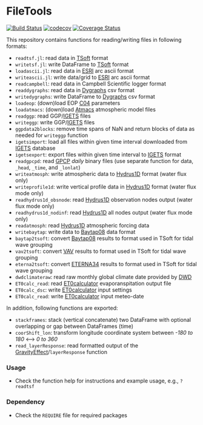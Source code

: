 FileTools
=========
[![Build Status](https://travis-ci.org/emenems/FileTools.jl.svg?branch=master)](https://travis-ci.org/emenems/FileTools.jl)
[![codecov](https://codecov.io/gh/emenems/FileTools.jl/branch/master/graph/badge.svg)](https://codecov.io/gh/emenems/FileTools.jl)
[![Coverage Status](https://coveralls.io/repos/github/emenems/FileTools.jl/badge.svg)](https://coveralls.io/github/emenems/FileTools.jl)

This repository contains functions for reading/writing files in following formats:
* `readtsf.jl`: read data in [TSoft](http://seismologie.oma.be/en/downloads/tsoft) format
* `writetsf.jl`: write DataFrame to [TSoft](http://seismologie.oma.be/en/downloads/tsoft) format
* `loadascii.jl`: read data in [ESRI](https://en.wikipedia.org/wiki/Esri_grid) arc ascii format
* `writeascii.jl`: write data/grid to [ESRI](https://en.wikipedia.org/wiki/Esri_grid) arc ascii format
* `readcampbell`: read data in Campbell Scientific logger format
* `readdygraphs`: read data in [Dygraphs](http://dygraphs.com/tutorial.html) csv format
* `writedygraphs`: write DataFrame to [Dygraphs](http://dygraphs.com/tutorial.html) csv format
* `loadeop`: (down)load EOP [C04](http://hpiers.obspm.fr/iers/eop/eopc04/eopc04_IAU2000.62-now) parameters
* `loadatmacs`: (down)load [Atmacs](/http://atmacs.bkg.bund.de) atmospheric model files
* `readggp`: read GGP/[IGETS](http://gfzpublic.gfz-potsdam.de/pubman/faces/viewItemOverviewPage.jsp?itemId=escidoc:1870888) files
* `writeggp`: write GGP/[IGETS](http://gfzpublic.gfz-potsdam.de/pubman/faces/viewItemOverviewPage.jsp?itemId=escidoc:1870888) files
* `ggpdata2blocks`: remove time spans of NaN and return blocks of data as needed for `writeggp` function
* `igetsimport`: load all files within given time interval downloaded from [IGETS](http://isdc.gfz-potsdam.de/igets-data-base/) database
* `igetsexport`: export files within given time interval to  [IGETS](http://isdc.gfz-potsdam.de/igets-data-base/) format
* `readgpcpd`: read [GPCP](https://precip.gsfc.nasa.gov/gpcp_daily_comb.html) _daily_ binary files (use separate function for data, `_head`, `_time`, and `_lonlat`)
* `writeatmosph`: write atmospheric data to [Hydrus1D](https://www.pc-progress.com/en/Default.aspx?H1D-description#k1) format (water flux only)
* `writeprofile1d`: write vertical profile data in [Hydrus1D](https://www.pc-progress.com/en/Default.aspx?H1D-description#k1) format (water flux mode only)
* `readhydrus1d_obsnode`: read [Hydrus1D](https://www.pc-progress.com/en/Default.aspx?H1D-description#k1) observation nodes output (water flux mode only)
* `readhydrus1d_nodinf`: read [Hydrus1D](https://www.pc-progress.com/en/Default.aspx?H1D-description#k1) all nodes output (water flux mode only)
* `readatmosph`: read [Hydrus1D](https://www.pc-progress.com/en/Default.aspx?H1D-description#k1) atmospheric forcing data
* `writebaytap`: write data to [Baytap08](https://igppweb.ucsd.edu/~agnew/Baytap/baytap.html) data format
* `baytap2tsoft`: convert [Baytap08](https://igppweb.ucsd.edu/~agnew/Baytap/baytap.html) results to format used in TSoft for tidal wave grouping
* `vav2tsoft`: convert [VAV](https://www.sciencedirect.com/science/article/pii/S0098300403000190) results to format used in TSoft for tidal wave grouping
* `eterna2tsoft`: convert [ETERNA34](http://igets.u-strasbg.fr/soft_and_tool.php) results to format used in TSoft for tidal wave grouping
* `dwdclimateraw`: read raw monthly global climate date provided by [DWD](ftp://ftp-cdc.dwd.de/pub/CDC/observations_global/CLIMAT/monthly/raw/)
* `ET0calc_read`: read [ET0calculator](http://www.fao.org/land-water/databases-and-software/eto-calculator/en) evaporanspitation output file
* `ET0calc_dsc`: write [ET0calculator](http://www.fao.org/land-water/databases-and-software/eto-calculator/en) input settings
* `ET0calc_read`: write [ET0calculator](http://www.fao.org/land-water/databases-and-software/eto-calculator/en) input meteo-date

In addition, following functions are exported:
* `stackframes`: stack (vertical concatenate) two DataFrame with optional overlapping or gap between DataFrames (time)
* `coorShift_lon`: transform longitude coordinate system between _-180 to 180_ <--> _0 to 360_
* `read_layerResponse`: read formatted output of the [GravityEffect](https://github.com/emenems/GravityEffect.jl)/`layerResponse` function

### Usage
* Check the function help for instructions and example usage, e.g., `?readtsf`

### Dependency
* Check the `REQUIRE` file for required packages
